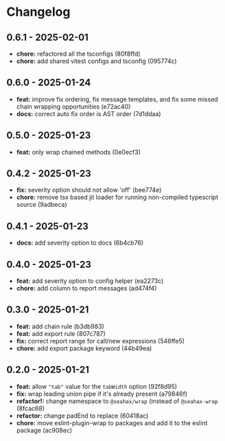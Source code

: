 # Changelog

## 0.6.1 - 2025-02-01

- __chore:__ refactored all the tsconfigs (80f8ffd)
- __chore:__ add shared vitest configs and tsconfig (095774c)

## 0.6.0 - 2025-01-24

- __feat:__ improve fix ordering, fix message templates, and fix some missed chain wrapping opportunities (e72ac40)
- __docs:__ correct auto fix order is AST order (7d1ddaa)

## 0.5.0 - 2025-01-23

- __feat:__ only wrap chained methods (0e0ecf3)

## 0.4.2 - 2025-01-23

- __fix:__ severity option should not allow 'off' (bee774e)
- __chore:__ remove tsx based jit loader for running non-compiled typescript source (9adbeca)

## 0.4.1 - 2025-01-23

- __docs:__ add severity option to docs (6b4cb76)

## 0.4.0 - 2025-01-23

- __feat:__ add severity option to config helper (ea2273c)
- __chore:__ add column to report messages (ad474f4)

## 0.3.0 - 2025-01-21

- __feat:__ add chain rule (b3db983)
- __feat:__ add export rule (807c787)
- __fix:__ correct report range for call/new expressions (546ffe5)
- __chore:__ add export package keyword (44b49ea)

## 0.2.0 - 2025-01-21

- __feat:__ allow `"tab"` value for the `tabWidth` option (92f8d95)
- __fix:__ wrap leading union pipe if it's already present (a79846f)
- __refactor!:__ change namespace to `@seahax/wrap` (instead of `@seahax-wrap` (8fcac68)
- __refactor:__ change padEnd to replace (60418ac)
- __chore:__ move eslint-plugin-wrap to packages and add it to the eslint package (ac908ec)

